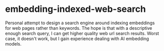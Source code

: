 # embedding-indexed-web-search
Personal attempt to design a search engine around indexing embeddings for web pages rather than keywords. The hope is that with a descriptive enough search query, I can get higher quality web url search results. Worst case, it doesn't work, but I gain experience dealing with AI embedding models.
